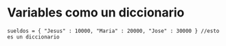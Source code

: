 # Variables como un diccionario

```text
sueldos = { "Jesus" : 10000, "Maria" : 20000, "Jose" : 30000 } //esto es un diccionario
```

